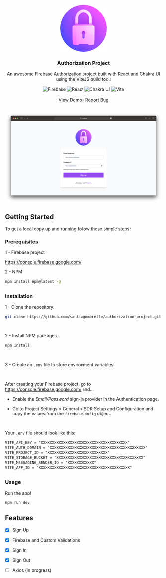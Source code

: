 <div align="center">
   <a href="https://github.com/santiagomorelle/auth-project/tree/dev">
   <img alt='Logo' src="./public/sign-up.png" width='150px'/>
   </a>
   <h3 align="center">Authorization Project</h3>
   <p align="center">
      An awesome Firebase Authorization project built with React and Chakra UI using the ViteJS build tool!
      <br />
      <br />
      <img alt='Firebase' src="https://img.shields.io/badge/firebase-ffca28?style=for-the-badge&logo=firebase&logoColor=black" />
      <img alt='React' src="https://img.shields.io/badge/React-20232A?style=for-the-badge&logo=react&logoColor=61DAFB" />
      <img alt='Chakra UI' src="https://img.shields.io/badge/Chakra--UI-319795?style=for-the-badge&logo=chakra-ui&logoColor=white" /> 
      <img alt='Vite' src="https://img.shields.io/badge/Vite-B73BFE?style=for-the-badge&logo=vite&logoColor=FFD62E" />
      <br />
      <br />
      <a href="https://authorization-demo.netlify.app/">View Demo</a>
      ·
      <a href="mailto: santimorelle23@gmail.com">Report Bug</a>
   </p>
</div>

##

<img alt='Sign Up' src="./public/assets/screenshots/sign-up.png" />

## Getting Started

To get a local copy up and running follow these simple steps:

### Prerequisites

1 - Firebase project

  https://console.firebase.google.com/

2 - NPM

  ```sh
  npm install npm@latest -g
  ```
##

### Installation

1 - Clone the repository.

   ```sh
   git clone https://github.com/santiagomorelle/authorization-project.git
   ```
   
<br>
   
2 - Install NPM packages.

   ```sh
   npm install
   ```
   
<br>
   
3 - Create an `.env` file to store environment variables.

<br>

After creating your Firebase project, go to https://console.firebase.google.com/ and...

  - Enable the _Email/Password_ sign-in provider in the Authentication page.

  - Go to Project Settings > General > SDK Setup and Configuration and copy the values from the `firebaseConfig` object.

<br>

Your `.env` file should look like this: 

```
VITE_API_KEY = "XXXXXXXXXXXXXXXXXXXXXXXXXXXXXXXXXXXXXXX"
VITE_AUTH_DOMAIN = "XXXXXXXXXXXXXXXXXXXXXXXXXXXXXXXXXXXXXXXXXXX"
VITE_PROJECT_ID = "XXXXXXXXXXXXXXXXXXXXXXXXXXX"
VITE_STORAGE_BUCKET = "XXXXXXXXXXXXXXXXXXXXXXXXXXXXXXXXXXXXXXX"
VITE_MESSAGING_SENDER_ID = "XXXXXXXXXXXX"
VITE_APP_ID = "XXXXXXXXXXXXXXXXXXXXXXXXXXXXXXXXXXXXXXXXX"
```
##

### Usage

Run the app!

```sh
npm run dev
```
 
## Features

- [X] Sign Up

- [X] Firebase and Custom Validations

- [X] Sign In

- [X] Sign Out

- [ ] Axios (in progress)

